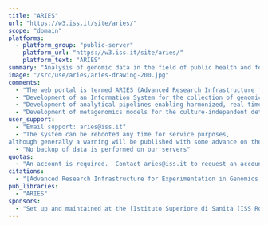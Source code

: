 ```yaml
---
title: "ARIES"
url: "https://w3.iss.it/site/aries/"
scope: "domain"
platforms:
  - platform_group: "public-server"
    platform_url: "https://w3.iss.it/site/aries/"
    platform_text: "ARIES"
summary: "Analysis of genomic data in the field of public health and food safety, with the aim of deploying a comprehensive bioinformatics approach to the study of food-borne zoonoses and infectious diseases at the human and animal interface." 
image: "/src/use/aries/aries-drawing-200.jpg"
comments:
  - "The web portal is termed ARIES (Advanced Research Infrastructure for Experimentation in genomicS). Aims:" 
  - "Development of an Information System for the collection of genomic and epidemiological data to enable the Next Generation Sequencing (NGS)-based surveillance of infectious epidemics, foodborne outbreaks and diseases at the animal-human interface."
  - "Development of analytical pipelines enabling harmonized, real time multi-genome comparisons, to improve the detection of clusters of cases of infections and allowing the global bio-tracing of pathogens."
  - "Development of metagenomics models for the culture-independent detection and typing of pathogens and the study of their interactions with the microbiota in human and animal samples and in the vehicles of infections."
user_support: 
  - "Email support: aries@iss.it"
  - "The system can be rebooted any time for service purposes,
although generally a warning will be published with some advance on the ARIES site and through the [@ARIES_ GENOMICS](https://twitter.com/ARIES_GENOMICS) Twitter account."
  - "No backup of data is performed on our servers"
quotas:
  - "An account is required.  Contact aries@iss.it to request an account."
citations:
  - "[Advanced Research Infrastructure for Experimentation in Genomics (ARIES): A concept of a bioinformatics framework for the analysis of genomic data from zoonotic agents](https://w3.iss.it/site/aries/ARIES_MVN_2015.pdf), Valeria Michelacci, Arnold Knijn, Massimiliano Orsini, Stefano Morabito, [4th Med-Vet-Net Association International Conference](https://www.anses.fr/en/content/4th-med-vet-net-association-international-conference)."
pub_libraries:
  - "ARIES"
sponsors: 
  - "Set up and maintained at the [Istituto Superiore di Sanità (ISS Rome)] by a collaboration between the European Union [Reference Laboratory for VTEC](http://www.iss.it/vtec/index.php?lang=2) and the Data Management Sector."
---
```

